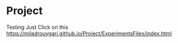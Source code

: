 # Project
Testing
Just Click on this https://miladrouygari.github.io/Project/ExperimentsFiles/index.html

